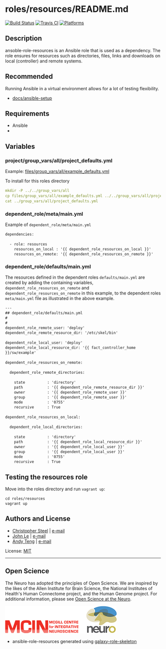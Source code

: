 # roles/resources/README.md

[![Build Status](https://travis-ci.org/cjsteel/resources.svg?branch=master)](https://travis-ci.org/cjsteel/resources)
[![Travis CI](http://img.shields.io/travis/csteel/resources/default.svg?style=flat)](http://travis-ci.org/csteel/resources/default)
[![Platforms](http://img.shields.io/badge/platforms-debian%20/%20ubuntu-lightgrey.svg?style=flat)](#)

## Description

ansoble-role-resources is an Ansible role that is used as a dependency. The role ensures for resources such as directories, files, links and downloads on local (controller) and remote systems.

## Recommended

Running Ansible in a virtual environment allows for a lot of testing flexibility.

* [docs/ansible-setup](docs/ansible-setup.md)

## Requirements

* Ansible
* ​

## Variables

### project/group_vars/all/project_defaults.yml

Example: [files/group_vars/all/example_defaults.yml](files/group_vars/all/example_defaults.yml)

To install for this roles directory

```yaml
mkdir -P ../../group_vars/all
cp files/group_vars/all/example_defaults.yml ../../group_vars/all/project_defaults.yml
cat ../group_vars/all/project_defaults.yml
```

### dependent_role/meta/main.yml

Example of `dependent_role/meta/main.yml`

```shell
dependencies:

  - role: resources
    resources_on_local : '{{ dependent_role_resources_on_local }}'
    resources_on_remote: '{{ dependent_role_resources_on_remote }}'
```

### dependent_role/defaults/main.yml

The resources defined in the dependent roles `defaults/main.yml` are created by adding the containing variables, `dependent_role_resources_on_remote` and `dependent_role_resources_on_remote` in this example, to the dependent roles `meta/main.yml` file as illustrated in the above example.

```shell
---
## dependent_role/defaults/main.yml
#
#
dependent_role_remote_user: 'deploy'
dependent_role_remote_resource_dir: '/etc/skel/bin'

dependent_role_local_user: 'deploy'
dependent_role_local_resource_dir: '{{ fact_controller_home }}/sw/example'

dependent_role_resources_on_remote:

  dependent_role_remote_directories:

    state          : 'directory'
    path           : '{{ dependent_role_remote_resource_dir }}'
    owner          : '{{ dependent_role_remote_user }}'
    group          : '{{ dependent_role_remote_user }}'
    mode           : '0755'
    recursive      : True

dependent_role_resources_on_local:

  dependent_role_local_directories:

    state          : 'directory'
    path           : '{{ dependent_role_local_resource_dir }}'
    owner          : '{{ dependent_role_local_user }}'
    group          : '{{ dependent_role_local_user }}'
    mode           : '0755'
    recursive      : True
```

## Testing the resources role

Move into the roles directory and run `vagrant up`:

```shell
cd roles/resources
vagrant up
```

## Authors and License

- [Christopher Steel](http://mcin-cnim.ca/) | [e-mail](mailto:christopher.steel@mcgill.ca)
- [John Le](http://mcin-cnim.ca/) | [e-mail](mailto:john.le@mcgill.ca)
- [Andy Teng](http://mcin-cnim.ca/) | [e-mail](xiaoqiu.teng@mcgill.ca)

License: [MIT](https://tldrlegal.com/license/mit-license)

***
## Open Science

The Neuro has adopted the principles of Open Science. We are inspired by the likes of the Allen Institute for Brain Science, the National Institutes of Health's Human Connectome project, and the Human Genome project. For additional information, please see [Open Science at the Neuro](https://www.mcgill.ca/neuro/open-science-0).

![neuro](imgs/mcin-neuro-logo.png)



* ansible-role-resources generated using [galaxy-role-skeleton](https://github.com/cjsteel/galaxy-role-skeleton)
